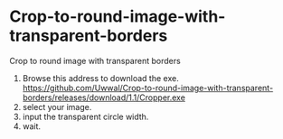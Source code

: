 # Crop-to-round-image-with-transparent-borders
Crop to round image with transparent borders

1. Browse this address to download the exe. https://github.com/Uwwal/Crop-to-round-image-with-transparent-borders/releases/download/1.1/Cropper.exe
2. select your image.
4. input the transparent circle width.
5. wait.
